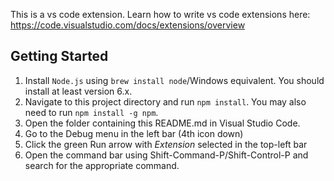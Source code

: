 This is a vs code extension. Learn how to write vs code extensions here: https://code.visualstudio.com/docs/extensions/overview

## Getting Started
1. Install `Node.js` using `brew install node`/Windows equivalent. You should install at least version 6.x.
2. Navigate to this project directory and run `npm install`. You may also need to run `npm install -g npm`. 
3. Open the folder containing this README.md in Visual Studio Code.
4. Go to the Debug menu in the left bar (4th icon down)
5. Click the green Run arrow with *Extension* selected in the top-left bar
6. Open the command bar using Shift-Command-P/Shift-Control-P and search for the appropriate command.
